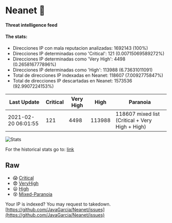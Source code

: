 # Neanet :hocho:
#### Threat intelligence feed
#### The stats:

- Direcciones IP con mala reputacion analizadas: 1692143 (100%)
- Direcciones IP determinadas como 'Critical':  121 (0.00715069589272%)
- Direcciones IP determinadas como 'Very High':  4498 (0.265816777896%)
- Direcciones IP determinadas como 'High':  113988 (6.73631011091)
- Total de direcciones IP indexadas en Neanet:  118607 (7.0092775847%)
- Total de direcciones IP descartadas en Neanet:  1573536 (92.9907224153%)

| Last Update | Critical | Very High | High | Paranoia |
| --- | --- | --- | --- | --- |
| 2021-02-20 06:01:55 | 121 | 4498 | 113988 | 118607 mixed list (Critical + Very High + High)|

![Stats](https://docs.google.com/spreadsheets/d/e/2PACX-1vSnaNMIXVabIpDJjufMlzH7poXnshF3mgd8Is1g9ytUEzVsP5my4Trn8f-xkoLLQ38xpL3HtmUexLo6/pubchart?oid=501124687&format=image)

For the historical stats go to: [link](/stats.csv)
## Raw
- :scream: [Critical](https://raw.githubusercontent.com/JavaGarcia/Neanet/master/blacklists/neanet_critical.txt)
- :fearful: [VeryHigh](https://raw.githubusercontent.com/JavaGarcia/Neanet/master/blacklists/neanet_veryHigh.txtt)
- :frowning: [High](https://raw.githubusercontent.com/JavaGarcia/Neanet/master/blacklists/neanet_high.txt)
- :dizzy_face: [Mixed-Paranoia](https://raw.githubusercontent.com/JavaGarcia/Neanet/master/blacklists/neanet_all.txt)


Your IP is indexed? You may request to takedown. [https://github.com/JavaGarcia/Neanet/issues](https://github.com/JavaGarcia/Neanet/issues)






































































































































































































































































































































































































































































































































































































































































































































































































































































































































































































































































































































































































































































































































































































































































































































































































































































































































































































































































































































































































































































































































































































































































































































































































































































































































































































































































































































































































































































































































































































































































































































































































































































































































































































































































































































































































































































































































































































































































































































































































































































































































































































































































































































































































































































































